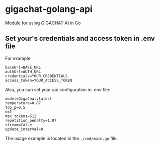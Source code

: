 # gigachat-golang-api
Module for using GIGACHAT AI in Go 

## Set your's credentials and access token in .env file
For example:

```
baseUrl=BASE_URL
authUrl=AUTH_URL
credentials=YOUR_CREDENTIALS
access_token=YOUR_ACCESS_TOKEN
```

Also, you can set your api configuration in .env file:
```
model=GigaChat:latest
temperature=0.87
top_p=0.5
n=1
max_tokens=512
repetition_penalty=1.07
stream=false
update_interval=0
```

The usage example is located in the `./cmd/main.go` file.
